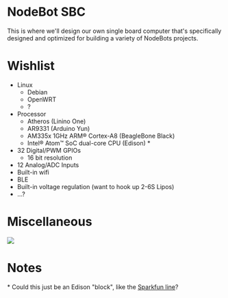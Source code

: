 # NodeBot SBC

This is where we'll design our own single board computer that's specifically designed and optimized for building a variety of NodeBots projects.


# Wishlist

- Linux
    + Debian
    + OpenWRT
    + ?
- Processor
    + Atheros (Linino One)
    + AR9331 (Arduino Yun)
    + AM335x 1GHz ARM® Cortex-A8 (BeagleBone Black)
    + Intel® Atom™ SoC dual-core CPU (Edison) \*
- 32 Digital/PWM GPIOs
    + 16 bit resolution
- 12 Analog/ADC Inputs
- Built-in wifi
- BLE
- Built-in voltage regulation (want to hook up 2-6S Lipos)
- ...?


# Miscellaneous

<img src="http://arduino.cc/en/uploads/Main/BridgeInShort.png">


# Notes

\* Could this just be an Edison "block", like the [Sparkfun line](http://youtu.be/GY8kaaFzbTE?t=3m8s)? 
